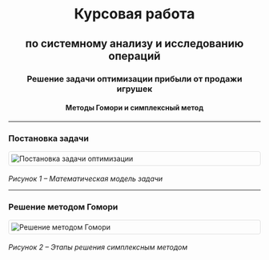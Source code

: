 <div align="center">

# Курсовая работа  
## по системному анализу и исследованию операций  
### Решение задачи оптимизации прибыли от продажи игрушек  
#### Методы Гомори и симплексный метод  

</div>

---

### Постановка задачи  
![Постановка задачи оптимизации](https://github.com/user-attachments/assets/5f0c581d-024c-4b2a-ad43-c767f1f78405#gh-light-mode-only)  
<em>Рисунок 1 – Математическая модель задачи</em>  

---

### Решение методом Гомори  
![Решение методом Гомори](https://github.com/user-attachments/assets/6000832b-161b-4996-b1b5-bbcfeaa2ff6d#gh-light-mode-only)  
<em>Рисунок 2 – Этапы решения симплексным методом</em>  

<style>
  img {
    max-width: 600px;
    height: auto;
    display: block;
    margin: 0 auto;
    border: 1px solid #ddd;
    border-radius: 4px;
    padding: 5px;
  }
</style>
